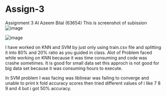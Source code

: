 # Assign-3
Assignment 3 AI
Azeem Bilal (63654)
This is screenshot of subission
![image](https://user-images.githubusercontent.com/99890248/169074174-e2b4f312-d1e0-4466-b0cf-eab3407b887a.png)


![image](https://user-images.githubusercontent.com/99890248/169074620-d65a28f4-90aa-4347-916c-35cda9c36a8e.png)

I have worked on KNN and SVM by just only using train.csv file and splitting it into 80% and 20% ratio as you guided in class. 
Alot of Problem faced while working on KNN because it was time consuming and code was crashe sometimes. It is good for small data set this approch is not good for big data set because it was consuming  hours to execute. 

In SVM problem I was facing was liblinear was failing to converge and unable to print k fold accuracy scores then tried different values of i like 7 8 9 and 4 but i got 50% accuracy.

